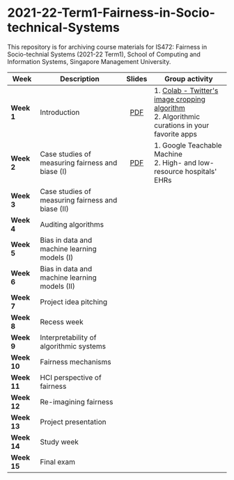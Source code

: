 # 2021-22-Term1-Fairness-in-Socio-technical-Systems

This repository is for archiving course materials for IS472: Fairness in Socio-technial Systems (2021-22 Term1), School of Computing and Information Systems, Singapore Management University.

| Week | Description | Slides | Group activity |
| --- | --- | :---: | --- |
| **Week 1** | Introduction | [PDF](https://github.com/haewoon/2021-22-Term1-Fairness-in-Socio-technical-Systems/raw/main/Week%201%20-%20Introduction.pdf) | 1. [Colab - Twitter's image cropping algorithm](https://github.com/haewoon/lab-image-crop-analysis) <br/> 2. Algorithmic curations in your favorite apps |
| **Week 2** | Case studies of measuring fairness and biase (I) | [PDF](https://github.com/haewoon/2021-22-Term1-Fairness-in-Socio-technical-Systems/raw/main/Week%202%20-%20Case%20studies%20of%20measuring%20fairness%20and%20bias%20(I).pdf) | 1. Google Teachable Machine <br/>2. High- and low-resource hospitals' EHRs|
| **Week 3** | Case studies of measuring fairness and biase (II) | | |
| **Week 4** | Auditing algorithms | | |
| **Week 5** | Bias in data and machine learning models (I) | | |
| **Week 6** | Bias in data and machine learning models (II) | | |
| **Week 7** | Project idea pitching | | |
| **Week 8** | Recess week | | |
| **Week 9** | Interpretability of algorithmic systems | | |
| **Week 10** | Fairness mechanisms | | |
| **Week 11** | HCI perspective of fairness | | |
| **Week 12** | Re-imagining fairness | | | 
| **Week 13** | Project presentation | | |
| **Week 14** | Study week | | |
| **Week 15** | Final exam | | |
